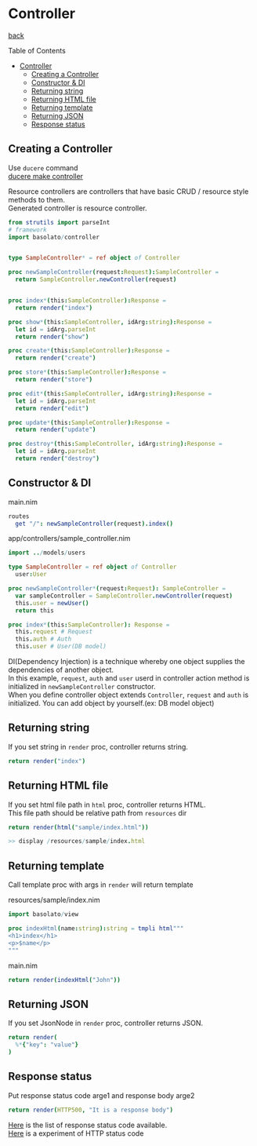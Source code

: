 Controller
===
[back](../README.md)

Table of Contents

<!--ts-->
   * [Controller](#controller)
      * [Creating a Controller](#creating-a-controller)
      * [Constructor &amp; DI](#constructor--di)
      * [Returning string](#returning-string)
      * [Returning HTML file](#returning-html-file)
      * [Returning template](#returning-template)
      * [Returning JSON](#returning-json)
      * [Response status](#response-status)

<!-- Added by: jiro4989, at: 2020年  3月 30日 月曜日 07:59:33 JST -->

<!--te-->

## Creating a Controller
Use `ducere` command  
[ducere make controller](./ducere.md#controller)

Resource controllers are controllers that have basic CRUD / resource style methods to them.  
Generated controller is resource controller.

```nim
from strutils import parseInt
# framework
import basolato/controller


type SampleController* = ref object of Controller

proc newSampleController(request:Request):SampleController =
  return SampleController.newController(request)


proc index*(this:SampleController):Response =
  return render("index")

proc show*(this:SampleController, idArg:string):Response =
  let id = idArg.parseInt
  return render("show")

proc create*(this:SampleController):Response =
  return render("create")

proc store*(this:SampleController):Response =
  return render("store")

proc edit*(this:SampleController, idArg:string):Response =
  let id = idArg.parseInt
  return render("edit")

proc update*(this:SampleController):Response =
  return render("update")

proc destroy*(this:SampleController, idArg:string):Response =
  let id = idArg.parseInt
  return render("destroy")

```
## Constructor & DI
main.nim
```nim
routes
  get "/": newSampleController(request).index()

```

app/controllers/sample_controller.nim
```nim
import ../models/users

type SampleController = ref object of Controller
  user:User

proc newSampleController*(request:Request): SampleController =
  var sampleController = SampleController.newController(request)
  this.user = newUser()
  return this

proc index*(this:SampleController): Response =
  this.request # Request
  this.auth # Auth
  this.user # User(DB model)
```
DI(Dependency Injection) is a technique whereby one object supplies the dependencies of another object.  
In this example, `request`, `auth` and `user` userd in controller action method is initialized in `newSampleController` constructor.  
When you define controller object extends `Controller`, `request` and `auth` is initialized. You can add object by yourself.(ex: DB model object)




## Returning string
If you set string in `render` proc, controller returns string.
```nim
return render("index")
```

## Returning HTML file
If you set html file path in `html` proc, controller returns HTML.  
This file path should be relative path from `resources` dir

```nim
return render(html("sample/index.html"))

>> display /resources/sample/index.html
```

## Returning template
Call template proc with args in `render` will return template

resources/sample/index.nim
```nim
import basolato/view

proc indexHtml(name:string):string = tmpli html"""
<h1>index</h1>
<p>$name</p>
"""
```
main.nim
```nim
return render(indexHtml("John"))
```

## Returning JSON
If you set JsonNode in `render` proc, controller returns JSON.

```nim
return render(
  %*{"key": "value"}
)
```

## Response status
Put response status code arge1 and response body arge2
```nim
return render(HTTP500, "It is a response body")
```

[Here](https://nim-lang.org/docs/httpcore.html#10) is the list of response status code available.  
[Here](https://en.wikipedia.org/wiki/List_of_HTTP_status_codes) is a experiment of HTTP status code
